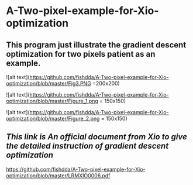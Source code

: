 # A-Two-pixel-example-for-Xio-optimization
## This program just illustrate the gradient descent optimization for two pixels patient as an example.

![alt text](https://github.com/fishdda/A-Two-pixel-example-for-Xio-optimization/blob/master/Fig3.PNG =200x200)

![alt text](https://github.com/fishdda/A-Two-pixel-example-for-Xio-optimization/blob/master/Figure_1.png = 150x150)

![alt text](https://github.com/fishdda/A-Two-pixel-example-for-Xio-optimization/blob/master/Figure_2.png = 150x150)

## *This link is An official document from Xio to give the detailed instruction of gradient descent optimization*
https://github.com/fishdda/A-Two-pixel-example-for-Xio-optimization/blob/master/LRMXIO0006.pdf
